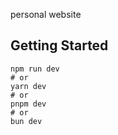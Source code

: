 personal website

## Getting Started

```bashd
npm run dev
# or
yarn dev
# or
pnpm dev
# or
bun dev
```
